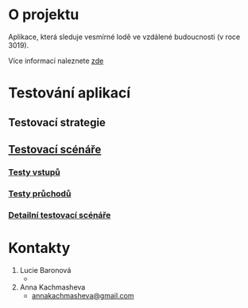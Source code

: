 # O projektu
Aplikace, která sleduje vesmírné lodě ve vzdálené budoucnosti (v roce 3019). 

Více informací naleznete
[zde](https://gitlab.fel.cvut.cz/kachmann/ts1_sp/-/wikis/Popis-projektu)


# Testování aplikací


## Testovací strategie


## [Testovací scénáře](https://gitlab.fel.cvut.cz/kachmann/ts1_sp/-/wikis/Testovac%C3%AD-sc%C3%A9n%C3%A1%C5%99e)


### [Testy vstupů](https://gitlab.fel.cvut.cz/kachmann/ts1_sp/-/wikis/Testy-vstup%C5%AF)


### [Testy průchodů](https://gitlab.fel.cvut.cz/kachmann/ts1_sp/-/wikis/Testy-pr%C5%AFchod%C5%AF) 


### [Detailní testovací scénáře]() 


# Kontakty
1. Lucie Baronová
   - <!-- - todo -->
2. Anna Kachmasheva
   - annakachmasheva@gmail.com
